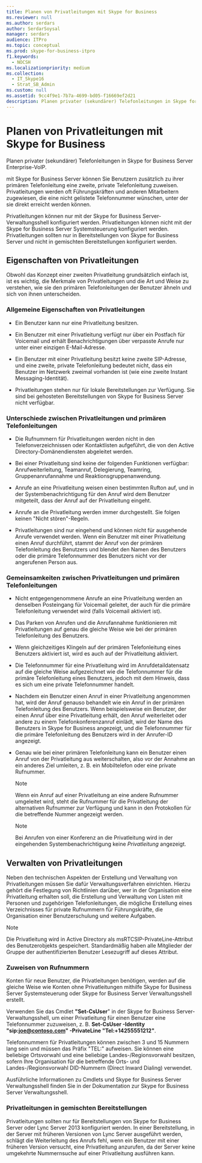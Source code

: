 ```yaml
---
title: Planen von Privatleitungen mit Skype for Business
ms.reviewer: null
ms.author: serdars
author: SerdarSoysal
manager: serdars
audience: ITPro
ms.topic: conceptual
ms.prod: skype-for-business-itpro
f1.keywords:
  - NOCSH
ms.localizationpriority: medium
ms.collection:
  - IT_Skype16
  - Strat_SB_Admin
ms.custom: null
ms.assetid: 9cc4f9e1-7b7a-4699-bd05-f16669ef2d21
description: Planen privater (sekundärer) Telefonleitungen in Skype for Business Server Enterprise-VoIP.
---
```


# <a name="plan-for-private-telephone-lines-with-skype-for-business"></a>Planen von Privatleitungen mit Skype for Business
 
Planen privater (sekundärer) Telefonleitungen in Skype for Business Server Enterprise-VoIP.
  
mit Skype for Business Server können Sie Benutzern zusätzlich zu ihrer primären Telefonleitung eine zweite, private Telefonleitung zuweisen. Privatleitungen werden oft Führungskräften und anderen Mitarbeitern zugewiesen, die eine nicht gelistete Telefonnummer wünschen, unter der sie direkt erreicht werden können.
  
Privatleitungen können nur mit der Skype for Business Server-Verwaltungsshell konfiguriert werden. Privatleitungen können nicht mit der Skype for Business Server Systemsteuerung konfiguriert werden. Privatleitungen sollten nur in Bereitstellungen von Skype for Business Server und nicht in gemischten Bereitstellungen konfiguriert werden.
  
## <a name="characteristics-of-private-telephone-lines"></a>Eigenschaften von Privatleitungen

Obwohl das Konzept einer zweiten Privatleitung grundsätzlich einfach ist, ist es wichtig, die Merkmale von Privatleitungen und die Art und Weise zu verstehen, wie sie den primären Telefonleitungen der Benutzer ähneln und sich von ihnen unterscheiden.
  
### <a name="general-characteristics-of-private-telephone-lines"></a>Allgemeine Eigenschaften von Privatleitungen

- Ein Benutzer kann nur eine Privatleitung besitzen.
    
- Ein Benutzer mit einer Privatleitung verfügt nur über ein Postfach für Voicemail und erhält Benachrichtigungen über verpasste Anrufe nur unter einer einzigen E-Mail-Adresse.
    
- Ein Benutzer mit einer Privatleitung besitzt keine zweite SIP-Adresse, und eine zweite, private Telefonleitung bedeutet nicht, dass ein Benutzer im Netzwerk zweimal vorhanden ist (wie eine zweite Instant Messaging-Identität). 
    
- Privatleitungen stehen nur für lokale Bereitstellungen zur Verfügung. Sie sind bei gehosteten Bereitstellungen von Skype for Business Server nicht verfügbar.
    
### <a name="how-private-telephone-lines-differ-from-primary-telephone-lines"></a>Unterschiede zwischen Privatleitungen und primären Telefonleitungen

- Die Rufnummern für Privatleitungen werden nicht in den Telefonverzeichnissen oder Kontaktlisten aufgeführt, die von den Active Directory-Domänendiensten abgeleitet werden.
    
- Bei einer Privatleitung sind keine der folgenden Funktionen verfügbar: Anrufweiterleitung, Teamanruf, Delegierung, Teamring, Gruppenanrufannahme und Reaktionsgruppenanwendung.
    
- Anrufe an eine Privatleitung weisen einen bestimmten Rufton auf, und in der Systembenachrichtigung für den Anruf wird dem Benutzer mitgeteilt, dass der Anruf auf der Privatleitung eingeht.
    
- Anrufe an die Privatleitung werden immer durchgestellt. Sie folgen keinen "Nicht stören"-Regeln.
    
- Privatleitungen sind nur eingehend und können nicht für ausgehende Anrufe verwendet werden. Wenn ein Benutzer mit einer Privatleitung einen Anruf durchführt, stammt der Anruf von der primären Telefonleitung des Benutzers und blendet den Namen des Benutzers oder die primäre Telefonnummer des Benutzers nicht vor der angerufenen Person aus.
    
### <a name="how-private-telephone-lines-are-similar-to-primary-telephone-lines"></a>Gemeinsamkeiten zwischen Privatleitungen und primären Telefonleitungen

- Nicht entgegengenommene Anrufe an eine Privatleitung werden an denselben Posteingang für Voicemail geleitet, der auch für die primäre Telefonleitung verwendet wird (falls Voicemail aktiviert ist).
    
- Das Parken von Anrufen und die Anrufannahme funktionieren mit Privatleitungen auf genau die gleiche Weise wie bei der primären Telefonleitung des Benutzers.
    
- Wenn gleichzeitiges Klingeln auf der primären Telefonleitung eines Benutzers aktiviert ist, wird es auch auf der Privatleitung aktiviert.
    
- Die Telefonnummer für eine Privatleitung wird im Anrufdetaildatensatz auf die gleiche Weise aufgezeichnet wie die Telefonnummer für die primäre Telefonleitung eines Benutzers, jedoch mit dem Hinweis, dass es sich um eine private Telefonnummer handelt.
    
- Nachdem ein Benutzer einen Anruf in einer Privatleitung angenommen hat, wird der Anruf genauso behandelt wie ein Anruf in der primären Telefonleitung des Benutzers. Wenn beispielsweise ein Benutzer, der einen Anruf über eine Privatleitung erhält, den Anruf weiterleitet oder andere zu einem Telefonkonferenzanruf einlädt, wird der Name des Benutzers in Skype for Business angezeigt, und die Telefonnummer für die primäre Telefonleitung des Benutzers wird in der Anrufer-ID angezeigt.
    
- Genau wie bei einer primären Telefonleitung kann ein Benutzer einen Anruf von der Privatleitung aus weiterschalten, also vor der Annahme an ein anderes Ziel umleiten, z. B. ein Mobiltelefon oder eine private Rufnummer. 
    
    > [!NOTE]
    > Wenn ein Anruf auf einer Privatleitung an eine andere Rufnummer umgeleitet wird, steht die Rufnummer für die Privatleitung der alternativen Rufnummer zur Verfügung und kann in den Protokollen für die betreffende Nummer angezeigt werden. 
  
    > [!NOTE]
    > Bei Anrufen von einer Konferenz an die Privatleitung wird in der eingehenden Systembenachrichtigung keine  *Privatleitung*  angezeigt.
  
## <a name="administering-private-telephone-lines"></a>Verwalten von Privatleitungen

Neben den technischen Aspekten der Erstellung und Verwaltung von Privatleitungen müssen Sie dafür Verwaltungsverfahren einrichten. Hierzu gehört die Festlegung von Richtlinien darüber, wer in der Organisation eine Privatleitung erhalten soll, die Erstellung und Verwaltung von Listen mit Personen und zugehörigen Telefonleitungen, die mögliche Erstellung eines Verzeichnisses für private Rufnummern für Führungskräfte, die Organisation einer Benutzerschulung und weitere Aufgaben.
  
> [!NOTE]
> Die Privatleitung wird in Active Directory als msRTCSIP-PrivateLine-Attribut des Benutzerobjekts gespeichert. Standardmäßig haben alle Mitglieder der Gruppe der authentifizierten Benutzer Lesezugriff auf dieses Attribut. 
  
### <a name="assigning-telephone-numbers"></a>Zuweisen von Rufnummern

 Konten für neue Benutzer, die Privatleitungen benötigen, werden auf die gleiche Weise wie Konten ohne Privatleitungen mithilfe Skype for Business Server Systemsteuerung oder Skype for Business Server Verwaltungsshell erstellt.
  
Verwenden Sie das Cmdlet **"Set-CsUser**" in der Skype for Business Server-Verwaltungsshell, um einer Privatleitung für einen Benutzer eine Telefonnummer zuzuweisen, z. B. **Set-CsUser -Identity "sip:joe@contoso.com" -PrivateLine "Tel:+14255551212"**.
  
Telefonnummern für Privatleitungen können zwischen 3 und 15 Nummern lang sein und müssen das Präfix "TEL:" aufweisen. Sie können eine beliebige Ortsvorwahl und eine beliebige Landes-/Regionsvorwahl besitzen, sofern Ihre Organisation für die betreffende Orts- und Landes-/Regionsvorwahl DID-Nummern (Direct Inward Dialing) verwendet. 
  
Ausführliche Informationen zu Cmdlets und Skype for Business Server Verwaltungsshell finden Sie in der Dokumentation zur Skype for Business Server Verwaltungsshell.
  
### <a name="private-telephone-lines-in-mixed-deployments"></a>Privatleitungen in gemischten Bereitstellungen

Privatleitungen sollten nur für Bereitstellungen von Skype for Business Server oder Lync Server 2013 konfiguriert werden. In einer Bereitstellung, in der Server mit früheren Versionen von Lync Server ausgeführt werden, schlägt die Weiterleitung des Anrufs fehl, wenn ein Benutzer mit einer früheren Version versucht, eine Privatleitung anzurufen, da der Server keine umgekehrte Nummernsuche auf einer Privatleitung ausführen kann.
  

